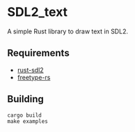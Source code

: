 SDL2_text
=========

A simple Rust library to draw text in SDL2.

Requirements
------------

* [rust-sdl2](https://github.com/AngryLawyer/rust-sdl2)
* [freetype-rs](https://github.com/PistonDevelopers/freetype-rs)

Building
--------

```
cargo build
make examples
```
